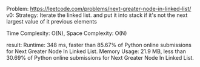 Problem: https://leetcode.com/problems/next-greater-node-in-linked-list/
v0:
Strategy: Iterate the linked list. and put it into stack if it's not the next largest value of it previous elements

Time Complexity: O(N),
Space Complexity: O(N)

result:
Runtime: 348 ms, faster than 85.67% of Python online submissions for Next Greater Node In Linked List.
Memory Usage: 21.9 MB, less than 30.69% of Python online submissions for Next Greater Node In Linked List.
